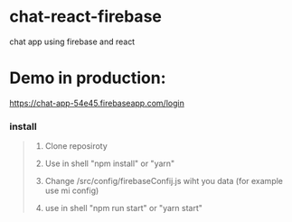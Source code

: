 # chat-react-firebase
chat app using firebase and react

# Demo in production: 
https://chat-app-54e45.firebaseapp.com/login

### install

> 1. Clone reposiroty
>
> 2. Use in shell "npm install" or "yarn"
>
> 3. Change /src/config/firebaseConfij.js wiht you data (for example use mi config)
>
> 4. use in shell "npm run start" or "yarn start"
